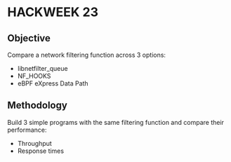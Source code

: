 # HACKWEEK 23

## Objective

Compare a network filtering function across 3 options:
- libnetfilter\_queue
- NF\_HOOKS
- eBPF eXpress Data Path

## Methodology

Build 3 simple programs with the same filtering function and compare their performance:
- Throughput
- Response times

